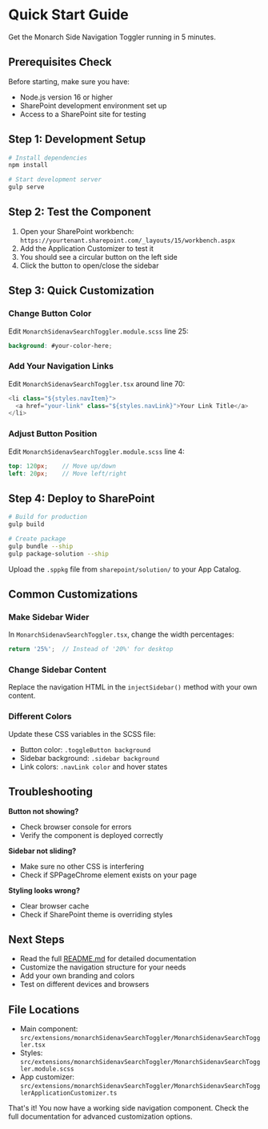 # Quick Start Guide

Get the Monarch Side Navigation Toggler running in 5 minutes.

## Prerequisites Check

Before starting, make sure you have:
- Node.js version 16 or higher
- SharePoint development environment set up
- Access to a SharePoint site for testing

## Step 1: Development Setup

```bash
# Install dependencies
npm install

# Start development server
gulp serve
```

## Step 2: Test the Component

1. Open your SharePoint workbench: `https://yourtenant.sharepoint.com/_layouts/15/workbench.aspx`
2. Add the Application Customizer to test it
3. You should see a circular button on the left side
4. Click the button to open/close the sidebar

## Step 3: Quick Customization

### Change Button Color
Edit `MonarchSidenavSearchToggler.module.scss` line 25:
```scss
background: #your-color-here;
```

### Add Your Navigation Links
Edit `MonarchSidenavSearchToggler.tsx` around line 70:
```typescript
<li class="${styles.navItem}">
  <a href="your-link" class="${styles.navLink}">Your Link Title</a>
</li>
```

### Adjust Button Position
Edit `MonarchSidenavSearchToggler.module.scss` line 4:
```scss
top: 120px;    // Move up/down
left: 20px;    // Move left/right
```

## Step 4: Deploy to SharePoint

```bash
# Build for production
gulp build

# Create package
gulp bundle --ship
gulp package-solution --ship
```

Upload the `.sppkg` file from `sharepoint/solution/` to your App Catalog.

## Common Customizations

### Make Sidebar Wider
In `MonarchSidenavSearchToggler.tsx`, change the width percentages:
```typescript
return '25%';  // Instead of '20%' for desktop
```

### Change Sidebar Content
Replace the navigation HTML in the `injectSidebar()` method with your own content.

### Different Colors
Update these CSS variables in the SCSS file:
- Button color: `.toggleButton background`
- Sidebar background: `.sidebar background`
- Link colors: `.navLink color` and hover states

## Troubleshooting

**Button not showing?**
- Check browser console for errors
- Verify the component is deployed correctly

**Sidebar not sliding?**
- Make sure no other CSS is interfering
- Check if SPPageChrome element exists on your page

**Styling looks wrong?**
- Clear browser cache
- Check if SharePoint theme is overriding styles

## Next Steps

- Read the full [README.md](./README.md) for detailed documentation
- Customize the navigation structure for your needs
- Add your own branding and colors
- Test on different devices and browsers

## File Locations

- Main component: `src/extensions/monarchSidenavSearchToggler/MonarchSidenavSearchToggler.tsx`
- Styles: `src/extensions/monarchSidenavSearchToggler/MonarchSidenavSearchToggler.module.scss`
- App customizer: `src/extensions/monarchSidenavSearchToggler/MonarchSidenavSearchTogglerApplicationCustomizer.ts`

That's it! You now have a working side navigation component. Check the full documentation for advanced customization options. 